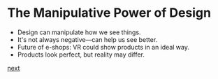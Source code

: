 # The Manipulative Power of Design
- Design can manipulate how we see things.
- It's not always negative—can help us see better.
- Future of e-shops: VR could show products in an ideal way.
- Products look perfect, but reality may differ.

[next](/Slide02.md)
